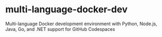 # multi-language-docker-dev
Multi-language Docker development environment with Python, Node.js, Java, Go, and .NET support for GitHub Codespaces
